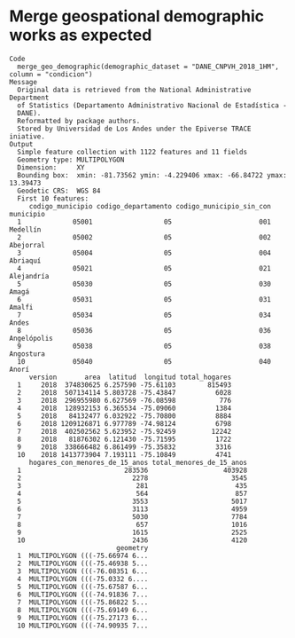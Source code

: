 # Merge geospational demographic works as expected

    Code
      merge_geo_demographic(demographic_dataset = "DANE_CNPVH_2018_1HM", column = "condicion")
    Message
      Original data is retrieved from the National Administrative Department
      of Statistics (Departamento Administrativo Nacional de Estadística -
      DANE).
      Reformatted by package authors.
      Stored by Universidad de Los Andes under the Epiverse TRACE iniative.
    Output
      Simple feature collection with 1122 features and 11 fields
      Geometry type: MULTIPOLYGON
      Dimension:     XY
      Bounding box:  xmin: -81.73562 ymin: -4.229406 xmax: -66.84722 ymax: 13.39473
      Geodetic CRS:  WGS 84
      First 10 features:
         codigo_municipio codigo_departamento codigo_municipio_sin_con   municipio
      1             05001                  05                      001    Medellín
      2             05002                  05                      002   Abejorral
      3             05004                  05                      004    Abriaquí
      4             05021                  05                      021  Alejandría
      5             05030                  05                      030       Amagá
      6             05031                  05                      031      Amalfi
      7             05034                  05                      034       Andes
      8             05036                  05                      036 Angelópolis
      9             05038                  05                      038   Angostura
      10            05040                  05                      040       Anorí
         version       area  latitud  longitud total_hogares
      1     2018  374830625 6.257590 -75.61103        815493
      2     2018  507134114 5.803728 -75.43847          6028
      3     2018  296955980 6.627569 -76.08598           776
      4     2018  128932153 6.365534 -75.09060          1384
      5     2018   84132477 6.032922 -75.70800          8884
      6     2018 1209126871 6.977789 -74.98124          6798
      7     2018  402502562 5.623952 -75.92459         12242
      8     2018   81876302 6.121430 -75.71595          1722
      9     2018  338666482 6.861499 -75.35832          3316
      10    2018 1413773904 7.193111 -75.10849          4741
         hogares_con_menores_de_15_anos total_menores_de_15_anos
      1                          283536                   403928
      2                            2278                     3545
      3                             281                      435
      4                             564                      857
      5                            3553                     5017
      6                            3113                     4959
      7                            5030                     7784
      8                             657                     1016
      9                            1615                     2525
      10                           2436                     4120
                               geometry
      1  MULTIPOLYGON (((-75.66974 6...
      2  MULTIPOLYGON (((-75.46938 5...
      3  MULTIPOLYGON (((-76.08351 6...
      4  MULTIPOLYGON (((-75.0332 6....
      5  MULTIPOLYGON (((-75.67587 6...
      6  MULTIPOLYGON (((-74.91836 7...
      7  MULTIPOLYGON (((-75.86822 5...
      8  MULTIPOLYGON (((-75.69149 6...
      9  MULTIPOLYGON (((-75.27173 6...
      10 MULTIPOLYGON (((-74.90935 7...

